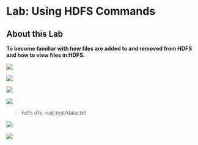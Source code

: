 # Lab: Using HDFS Commands
## About this Lab 
**To become familiar with how files are added to and removed from HDFS and how to view files in HDFS.**

<a href="image"><img src="https://drive.google.com/uc?id=1fgN5rDg0KsTbAWkIWUkf2DzHDmKNsloi"></a>

<a href="image"><img src="https://drive.google.com/uc?id=1_00DjBA29YOcSa_b865b8ki_lnEKdnhc"></a>

<a href="image"><img src="https://drive.google.com/uc?id=1V_oDIErlo-D5lcAGMo_s1nYdZFUmLwzG"></a>

<a href="image"><img src="https://drive.google.com/uc?id=1gKDiRNmRiaLtWB1cAHL9CpE6ugvGog_-"></a>

> hdfs dfs -cat test/data.txt

<a href="image"><img src="https://drive.google.com/uc?id=1z-FAVDvwABnCVu8zjZhpKv_q7jf4FWSY"></a>

<a href="image"><img src="https://drive.google.com/uc?id=1I2p8gfs01UhvzqQcER6a9PqTSqgvyX1S"></a>
